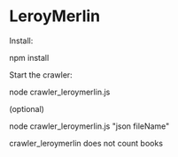 # LeroyMerlin

Install:

npm install


Start the crawler:

node crawler_leroymerlin.js

(optional)

node crawler_leroymerlin.js "json fileName"


crawler_leroymerlin does not count books
